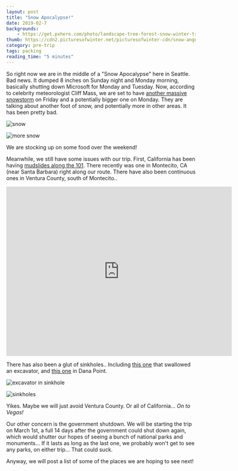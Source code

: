 ```yaml
---
layout: post
title: "Snow Apocalypse!"
date: 2019-02-7
backgrounds:
    - https://get.pxhere.com/photo/landscape-tree-forest-snow-winter-trail-frost-walk-weather-snowy-season-trees-relaxation-footwear-blizzard-wintry-winter-magic-freezing-atmospheric-recovery-forest-path-winter-mood-snowed-in-snow-magic-snow-forest-snow-pictures-winter-images-winter-picture-natural-environment-geological-phenomenon-winter-storm-496806.jpg
thumb: https://cdn2.picturesofwinter.net/picturesofwinter-cdn/snow-angel-9-s.jpg
category: pre-trip
tags: packing
reading_time: "5 minutes"
---
```


So right now we are in the middle of a "Snow Apocalypse" here in Seattle. Bad news.
It dumped 8 inches on Sunday night and Monday morning, basically shutting down Microsoft
for Monday and Tuesday. Now, according to celebrity meteorologist Cliff Mass,
we are set to have [another massive snowstorm](https://cliffmass.blogspot.com/2019/02/a-major-snowstorm-will-hit-region.html)
on Friday and a potentially bigger one on Monday. They are talking about another foot of
snow, and potentially more in other areas. It has been pretty bad.

![snow](https://static.seattletimes.com/wp-content/uploads/2019/02/02042019_Bus-snow_084825-1020x680.jpg)

![more snow](https://static.seattletimes.com/wp-content/uploads/2019/02/02042019_snow_162732-1020x774.jpg)

We are stocking up on some food over the weekend!

Meanwhile, we still have some issues with our trip. First, California has been having
[mudslides along the 101](https://www.nytimes.com/2018/01/14/us/mudslides-california-highway-101.html).
There recently was one in Montecito, CA (near Santa Barbara) right along our route.
There have also been continuous ones in Ventura County, south of Montecito..

<iframe src="https://www.google.com/maps/embed?pb=!1m18!1m12!1m3!1d36431.27303037232!2d-119.65416317187265!3d34.43663569625527!2m3!1f0!2f0!3f0!3m2!1i1024!2i768!4f13.1!3m3!1m2!1s0x80e9124ae0a7db0d%3A0x92cfad27fcb46eb6!2sMontecito%2C+CA+93108!5e0!3m2!1sen!2sus!4v1549574962059" width="600" height="450" frameborder="0" style="border:0" allowfullscreen></iframe>

There has also been a glut of sinkholes.. Including [this one](https://www.constructionequipment.com/video-california-sinkhole-swallows-loader-operator)
that swallowed an excavator, and [this one](https://patch.com/california/lagunaniguel-danapoint/dana-point-waterfall-opens-large-sinkhole) in Dana Point.

![excavator in sinkhole](https://media.nbclosangeles.com/images/1206*675/Excavator.JPG)

![sinkholes](https://patch.com/img/cdn20/users/23196800/20190206/083109/styles/T800x600/public/processed_images/sinkhole-1549502761-1459.jpg)

Yikes. Maybe we will just avoid Ventura County. Or all of California... *On to Vegas!*

Our other concern is the government shutdown. We will be starting the trip on March 1st, a full 14 days after the government could
shut down again, which would shutter our hopes of seeing a bunch of national parks and monuments... If it lasts as long as the last one,
we probably won't get to see any parks, on either trip... That could suck.

Anyway, we will post a list of some of the places we are hoping to see next!
